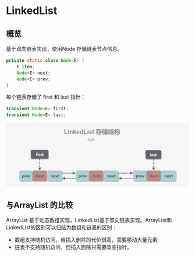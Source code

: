 # LinkedList

## 概览

基于双向链表实现，使用Node 存储链表节点信息。

```java
private static class Node<E> {
    E item;
    Node<E> next;
    Node<E> prev;
}
```
每个链表存储了 first 和 last 指针：
```java
transient Node<E> first;
transient Node<E> last;
```

![](images/2021-04-21-15-30-05.png)

## 与ArrayList 的比较
ArrayList 基于动态数组实现，LinkedList基于双向链表实现。ArrayList和LinkedList的区别可以归结为数组和链表的区别：

* 数组支持随机访问，但插入删除的代价很高，需要移动大量元素;
* 链表不支持随机访问，但插入删除只需要改变指针。 